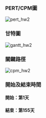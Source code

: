 ### PERT/CPM圖
![pert_hw2](https://github.com/user-attachments/assets/670cfd22-4242-4de9-bda0-4f1664dec1e3)
### 甘特圖
![gantt_hw2](https://github.com/user-attachments/assets/d6ecff5e-86e8-472e-9db0-75ef9aa7588d)
### 關鍵路徑
![cpm_hw2](https://github.com/user-attachments/assets/b978c624-90b0-4af6-b636-ebd8de61cc94)
### 開始及結束時間
#### 開始：第1天
#### 結束：第155天
